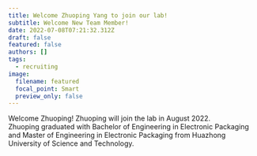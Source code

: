 ```yaml
---
title: Welcome Zhuoping Yang to join our lab!
subtitle: Welcome New Team Member!
date: 2022-07-08T07:21:32.312Z
draft: false
featured: false
authors: []
tags:
  - recruiting
image:
  filename: featured
  focal_point: Smart
  preview_only: false
---
```

Welcome Zhuoping! Zhuoping will join the lab in August 2022.\
Zhuoping graduated with Bachelor of Engineering in Electronic Packaging and Master of Engineering in Electronic Packaging from Huazhong University of Science and Technology.